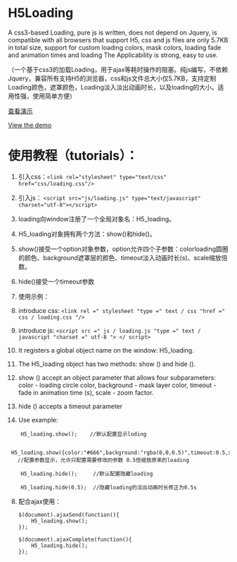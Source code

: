 # H5Loading

A css3-based Loading, pure js is written, does not depend on Jquery, is compatible with all browsers that support H5, css and js files are only 5.7KB in total size, support for custom loading colors, mask colors, loading fade and animation times and loading The Applicability is strong, easy to use.

（一个基于css3的加载Loading，用于ajax等耗时操作的阻塞。纯js编写，不依赖Jquery，兼容所有支持H5的浏览器，css和js文件总大小仅5.7KB，支持定制Loading颜色，遮罩颜色，Loading淡入淡出动画时长，以及loading的大小。适用性强，使用简单方便）

[查看演示](http://chenmuxin.cn/Loading)

[View the demo](http://chenmuxin.cn/Loading)

# 使用教程（tutorials）：


1. 引入css：`<link rel="stylesheet" type="text/css" href="css/loading.css"/>`
2. 引入js： `<script src="js/loading.js" type="text/javascript" charset="utf-8"></script>`
3. loading向window注册了一个全局对象名：H5_loading。
4. H5_loading对象拥有两个方法：show()和hide()。
5. show()接受一个option对象参数，option允许四个子参数：colorloading圆圈的颜色、background遮罩层的颜色、timeout淡入动画时长(s)、scale缩放倍数。
6. hide()接受一个timeout参数
7. 使用示例：

1. introduce css: `<link rel =" stylesheet "type =" text / css "href =" css / loading.css "/>`
2. introduce js: `<script src =" js / loading.js "type =" text / javascript "charset =" utf-8 "> </ script>`
3. It registers a global object name on the window: H5_loading.
4. The H5_loading object has two methods: show () and hide ().
5. show () accept an object parameter that allows four subparameters: color - loading circle color, background - mask layer color, timeout - fade in animation time (s), scale - zoom factor.
6. hide () accepts a timeout parameter
7. Use example:


```
    H5_loading.show();    //默认配置显示loding

    H5_loading.show({color:"#666",background:"rgba(0,0,0.5)",timeout:0.5,scale:0.5});    //配置参数显示，允许只配置需要修改的参数 0.5倍缩放原来的loading

    H5_loading.hide();     //默认配置隐藏loading

    H5_loading.hide(0.5);  //隐藏loading的淡出动画时长修正为0.5s
```

8. 配合ajax使用：

    ```
    $(document).ajaxSend(function(){
        H5_loading.show();
    });
    ```

    ```
    $(document).ajaxComplete(function(){
        H5_loading.hide();
    });
    ```
